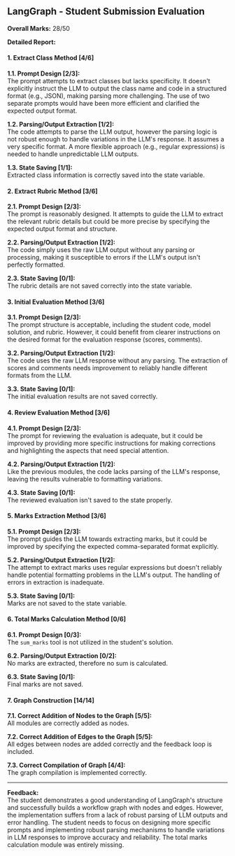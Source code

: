## LangGraph - Student Submission Evaluation

**Overall Marks:** 28/50

**Detailed Report:**

#### 1. Extract Class Method [4/6]
**1.1. Prompt Design [2/3]:**  
The prompt attempts to extract classes but lacks specificity.  It doesn't explicitly instruct the LLM to output the class name and code in a structured format (e.g., JSON), making parsing more challenging.  The use of two separate prompts would have been more efficient and clarified the expected output format.


**1.2. Parsing/Output Extraction [1/2]:**  
The code attempts to parse the LLM output, however the parsing logic is not robust enough to handle variations in the LLM's response.  It assumes a very specific format.  A more flexible approach (e.g., regular expressions) is needed to handle unpredictable LLM outputs.


**1.3. State Saving [1/1]:**  
Extracted class information is correctly saved into the state variable.


#### 2. Extract Rubric Method [3/6]
**2.1. Prompt Design [2/3]:**  
The prompt is reasonably designed. It attempts to guide the LLM to extract the relevant rubric details but could be more precise by specifying the expected output format and structure.


**2.2. Parsing/Output Extraction [1/2]:**  
The code simply uses the raw LLM output without any parsing or processing, making it susceptible to errors if the LLM's output isn't perfectly formatted.


**2.3. State Saving [0/1]:**  
The rubric details are not saved correctly into the state variable.



#### 3. Initial Evaluation Method [3/6]
**3.1. Prompt Design [2/3]:**  
The prompt structure is acceptable, including the student code, model solution, and rubric. However, it could benefit from clearer instructions on the desired format for the evaluation response (scores, comments).


**3.2. Parsing/Output Extraction [1/2]:**  
The code uses the raw LLM response without any parsing.  The extraction of scores and comments needs improvement to reliably handle different formats from the LLM.


**3.3. State Saving [0/1]:**  
The initial evaluation results are not saved correctly.



#### 4. Review Evaluation Method [3/6]
**4.1. Prompt Design [2/3]:**  
The prompt for reviewing the evaluation is adequate, but it could be improved by providing more specific instructions for making corrections and highlighting the aspects that need special attention.


**4.2. Parsing/Output Extraction [1/2]:**  
Like the previous modules, the code lacks parsing of the LLM's response, leaving the results vulnerable to formatting variations.


**4.3. State Saving [0/1]:**  
The reviewed evaluation isn't saved to the state properly.


#### 5. Marks Extraction Method [3/6]
**5.1. Prompt Design [2/3]:**  
The prompt guides the LLM towards extracting marks, but it could be improved by specifying the expected comma-separated format explicitly.


**5.2. Parsing/Output Extraction [1/2]:**  
The attempt to extract marks uses regular expressions but doesn't reliably handle potential formatting problems in the LLM's output.  The handling of errors in extraction is inadequate.


**5.3. State Saving [0/1]:**  
Marks are not saved to the state variable.


#### 6. Total Marks Calculation Method [0/6]
**6.1. Prompt Design [0/3]:**  
The `sum_marks` tool is not utilized in the student's solution.


**6.2. Parsing/Output Extraction [0/2]:**  
No marks are extracted, therefore no sum is calculated.


**6.3. State Saving [0/1]:**  
Final marks are not saved.


#### 7. Graph Construction [14/14]
**7.1. Correct Addition of Nodes to the Graph [5/5]:**  
All modules are correctly added as nodes.


**7.2. Correct Addition of Edges to the Graph [5/5]:**  
All edges between nodes are added correctly and the feedback loop is included.


**7.3. Correct Compilation of Graph [4/4]:**  
The graph compilation is implemented correctly.

---

**Feedback:**  
The student demonstrates a good understanding of LangGraph's structure and successfully builds a workflow graph with nodes and edges. However, the implementation suffers from a lack of robust parsing of LLM outputs and error handling.  The student needs to focus on designing more specific prompts and implementing robust parsing mechanisms to handle variations in LLM responses to improve accuracy and reliability.  The total marks calculation module was entirely missing.
